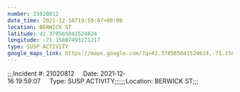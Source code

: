 ```yaml
---
number: 21020812
date_time: 2021-12-16T19:59:07+00:00
location: BERWICK ST
latitude: 42.378565041524624
longitude: -71.15807493271217
type: SUSP ACTIVITY
google_maps_link: https://maps.google.com/?q=42.378565041524624,-71.15807493271217
---
```


;;;Incident #: 21020812     Date: 2021‐12‐16 19:59:07     Type: SUSP ACTIVITY;;;;;;Location: BERWICK ST;;;
